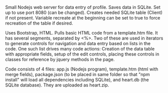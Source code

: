 Small Nodejs web server for data entry of profile. Saves data in SQLite. Set up to use port 8080 (can be changed). Creates needed SQLite table (Client) if not present. Variable recreate at the beginning can be set to true to force recreation of the table if desired.

Uses Bootstrap, HTML. Pulls basic HTML code from a template.htm file. It has several segments, separated by <%>. Two of these are used in iterators to generate controls for navigation and data entry based on lists in the code. One such list drives many code actions: Creation of the data table with appropriate fields, setup of the edit controls, placing these controls in classes for reference by jquery methods in the page.

Code consists of 4 files: app.js (Nodejs program), template.htm (html with merge fields), package.json (to be placed in same folder so that "npm install" will load all dependencies including SQLite), and heart.db (the SQLite database). They are uploaded as heart.zip.
